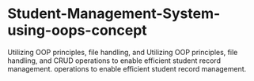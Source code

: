 # Student-Management-System-using-oops-concept
Utilizing OOP principles, file handling, and Utilizing OOP principles, file handling, and CRUD operations to  enable efficient student record management. operations to  enable efficient student record management.
